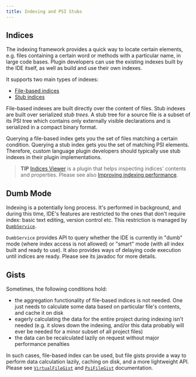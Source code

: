 ```yaml
---
title: Indexing and PSI Stubs
---
```

<!-- Copyright 2000-2020 JetBrains s.r.o. and other contributors. Use of this source code is governed by the Apache 2.0 license that can be found in the LICENSE file. -->

## Indices

The indexing framework provides a quick way to locate certain elements, e.g. files containing a certain word or methods with a particular name, in large code bases. Plugin developers can use the existing indexes built by the IDE itself, as well as build and use their own indexes.

It supports two main types of indexes:

* [File-based indices](/basics/indexing_and_psi_stubs/file_based_indexes.md)
* [Stub indices](/basics/indexing_and_psi_stubs/stub_indexes.md)

File-based indexes are built directly over the content of files. Stub indexes are built over serialized *stub trees*. A stub tree for a source file is a subset of its PSI tree which contains only externally visible declarations and is serialized in a compact binary format.

Querying a file-based index gets you the set of files matching a certain condition. Querying a stub index gets you the set of matching PSI elements. Therefore, custom language plugin developers should typically use stub indexes in their plugin implementations.

> **TIP** [Indices Viewer](https://plugins.jetbrains.com/plugin/13029-indices-viewer/) is a plugin that helps inspecting indices' contents and properties.
Please see also [Improving indexing performance](/reference_guide/performance/performance.md#improving-indexing-performance).

## Dumb Mode

Indexing is a potentially long process. It's performed in background, and during this time, IDE's features are restricted to the ones that don't require index: basic text editing, version control etc. This restriction is managed by [`DumbService`](upsource:///platform/core-api/src/com/intellij/openapi/project/DumbService.java).

`DumbService` provides API to query whether the IDE is currently in "dumb" mode (where index access is not allowed) or "smart" mode (with all index built and ready to use). It also provides ways of delaying code execution until indices are ready. Please see its javadoc for more details.

## Gists

Sometimes, the following conditions hold:

* the aggregation functionality of file-based indices is not needed. One just needs to calculate some data based on particular file's contents, and cache it on disk
* eagerly calculating the data for the entire project during indexing isn't needed (e.g. it slows down the indexing, and/or this data probably will ever be needed for a minor subset of all project files)
* the data can be recalculated lazily on request without major performance penalties

In such cases, file-based index can be used, but file gists provide a way to perform data calculation lazily, caching on disk, and a more lightweight API. Please see [`VirtualFileGist`](upsource:///platform/indexing-api/src/com/intellij/util/gist/VirtualFileGist.java) and [`PsiFileGist`](upsource:///platform/indexing-api/src/com/intellij/util/gist/PsiFileGist.java) documentation.
